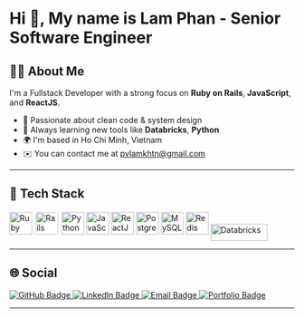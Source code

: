 <h1 align="left">Hi 👋, My name is Lam Phan - Senior Software Engineer</h1>

## 👨‍💻 About Me

I'm a Fullstack Developer with a strong focus on **Ruby on Rails**, **JavaScript**, and **ReactJS**.

- 💎 Passionate about clean code & system design  
- 🧠 Always learning new tools like **Databricks**, **Python**  
- 🌍 I'm based in Ho Chi Minh, Vietnam  
- ✉️ You can contact me at [pvlamkhtn@gmail.com](mailto:pvlamkhtn@gmail.com)


---

## 🚀 Tech Stack

<p align="left">
  <!-- Ruby & Rails -->
  <img src="https://cdn.jsdelivr.net/gh/devicons/devicon/icons/ruby/ruby-original.svg" alt="Ruby" width="40" height="40"/>
  <img src="https://cdn.jsdelivr.net/gh/devicons/devicon/icons/rails/rails-plain-wordmark.svg" alt="Rails" width="40" height="40" style="background-color: white; padding: 2px; border-radius: 6px;" />

  <!-- Python -->
  <img src="https://cdn.jsdelivr.net/gh/devicons/devicon/icons/python/python-original.svg" alt="Python" width="40" height="40"/>

  <!-- JavaScript & React -->
  <img src="https://cdn.jsdelivr.net/gh/devicons/devicon/icons/javascript/javascript-original.svg" alt="JavaScript" width="40" height="40"/>
  <img src="https://cdn.jsdelivr.net/gh/devicons/devicon/icons/react/react-original.svg" alt="ReactJS" width="40" height="40"/>

  <!-- PostgreSQL, MySQL, Redis -->
  <img src="https://cdn.jsdelivr.net/gh/devicons/devicon/icons/postgresql/postgresql-original.svg" alt="PostgreSQL" width="40" height="40"/>
  <img src="https://cdn.jsdelivr.net/gh/devicons/devicon/icons/mysql/mysql-original.svg" alt="MySQL" width="40" height="40"/>
  <img src="https://cdn.jsdelivr.net/gh/devicons/devicon/icons/redis/redis-original.svg" alt="Redis" width="40" height="40"/>

  <!-- Databricks (sử dụng biểu tượng SVG tùy chỉnh vì chưa có trong Devicon) -->
  <img src="https://upload.wikimedia.org/wikipedia/commons/6/63/Databricks_Logo.png" alt="Databricks" width="100" height="30" style="vertical-align: middle;"/>
</p>


---

## 🌐 Social

<p align="left">
  <a href="https://github.com/pvlamkhtn" target="_blank">
    <img src="https://img.shields.io/badge/GitHub-000000?style=for-the-badge&logo=github&logoColor=white&labelColor=black" alt="GitHub Badge"/>
  </a>
  <a href="https://linkedin.com/in/lampv" target="_blank">
    <img src="https://img.shields.io/badge/LinkedIn-0A66C2?style=for-the-badge&logo=linkedin&logoColor=white" alt="LinkedIn Badge"/>
  </a>
  <a href="mailto:pvlamkhtn@gmail.com" target="_blank">
    <img src="https://img.shields.io/badge/Gmail-EA4335?style=for-the-badge&logo=gmail&logoColor=white" alt="Email Badge"/>
  </a>
  <a href="https://pvlamkhtn.com" target="_blank">
    <img src="https://img.shields.io/badge/Portfolio-1f2937?style=for-the-badge&logo=vercel&logoColor=white" alt="Portfolio Badge"/>
  </a>
</p>


---
